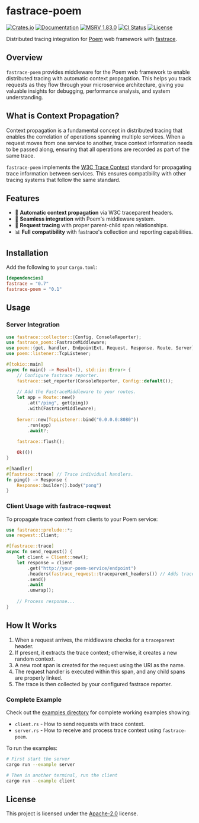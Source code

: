 # fastrace-poem

[![Crates.io](https://img.shields.io/crates/v/fastrace-poem.svg?style=flat-square&logo=rust)](https://crates.io/crates/fastrace-poem)
[![Documentation](https://img.shields.io/docsrs/fastrace-poem?style=flat-square&logo=rust)](https://docs.rs/fastrace-poem/)
[![MSRV 1.83.0](https://img.shields.io/badge/MSRV-1.83.0-green?style=flat-square&logo=rust)](https://www.whatrustisit.com)
[![CI Status](https://img.shields.io/github/actions/workflow/status/fast/fastrace-poem/ci.yml?style=flat-square&logo=github)](https://github.com/fast/fastrace-poem/actions)
[![License](https://img.shields.io/crates/l/fastrace-poem?style=flat-square)](https://github.com/fast/fastrace-poem/blob/main/LICENSE)

Distributed tracing integration for [Poem](https://github.com/poem-web/poem) web framework with [fastrace](https://crates.io/crates/fastrace).

## Overview

`fastrace-poem` provides middleware for the Poem web framework to enable distributed tracing with automatic context propagation. This helps you track requests as they flow through your microservice architecture, giving you valuable insights for debugging, performance analysis, and system understanding.

## What is Context Propagation?

Context propagation is a fundamental concept in distributed tracing that enables the correlation of operations spanning multiple services. When a request moves from one service to another, trace context information needs to be passed along, ensuring that all operations are recorded as part of the same trace.

`fastrace-poem` implements the [W3C Trace Context](https://www.w3.org/TR/trace-context/) standard for propagating trace information between services. This ensures compatibility with other tracing systems that follow the same standard.

## Features

- 🔄 **Automatic context propagation** via W3C traceparent headers.
- 🌉 **Seamless integration** with Poem's middleware system.
- 🔗 **Request tracing** with proper parent-child span relationships.
- 📊 **Full compatibility** with fastrace's collection and reporting capabilities.

## Installation

Add the following to your `Cargo.toml`:

```toml
[dependencies]
fastrace = "0.7"
fastrace-poem = "0.1"
```

## Usage

### Server Integration

```rust
use fastrace::collector::{Config, ConsoleReporter};
use fastrace_poem::FastraceMiddleware;
use poem::{get, handler, EndpointExt, Request, Response, Route, Server};
use poem::listener::TcpListener;

#[tokio::main]
async fn main() -> Result<(), std::io::Error> {
    // Configure fastrace reporter.
    fastrace::set_reporter(ConsoleReporter, Config::default());
    
    // Add the FastraceMiddleware to your routes.
    let app = Route::new()
        .at("/ping", get(ping))
        .with(FastraceMiddleware);
    
    Server::new(TcpListener::bind("0.0.0.0:8080"))
        .run(app)
        .await?;
    
    fastrace::flush();

    Ok(())
}

#[handler]
#[fastrace::trace] // Trace individual handlers.
fn ping() -> Response {
    Response::builder().body("pong")
}
```

### Client Usage with fastrace-reqwest

To propagate trace context from clients to your Poem service:

```rust
use fastrace::prelude::*;
use reqwest::Client;

#[fastrace::trace]
async fn send_request() {
    let client = Client::new();
    let response = client
        .get("http://your-poem-service/endpoint")
        .headers(fastrace_reqwest::traceparent_headers()) // Adds traceparent header.
        .send()
        .await
        .unwrap();
    
    // Process response...
}
```

## How It Works

1. When a request arrives, the middleware checks for a `traceparent` header.
2. If present, it extracts the trace context; otherwise, it creates a new random context.
3. A new root span is created for the request using the URI as the name.
4. The request handler is executed within this span, and any child spans are properly linked.
5. The trace is then collected by your configured fastrace reporter.

### Complete Example

Check out the [examples directory](https://github.com/fast/fastrace-poem/tree/main/examples) for complete working examples showing:

- `client.rs` - How to send requests with trace context.
- `server.rs` - How to receive and process trace context using `fastrace-poem`.

To run the examples:

```bash
# First start the server
cargo run --example server

# Then in another terminal, run the client
cargo run --example client
```

## License

This project is licensed under the [Apache-2.0](./LICENSE) license.
